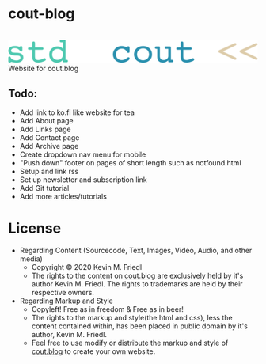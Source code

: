 # cout-blog
<br>
<img src="images/stdcout.svg" max-width="800px" style="background-color:1e1e1e !important;"/>
<br>
Website for cout.blog

## Todo:
- Add link to ko.fi like website for tea
- Add About page
- Add Links page
- Add Contact page
- Add Archive page
- Create dropdown nav menu for mobile
- "Push down" footer on pages of short length such as notfound.html
- Setup and link rss
- Set up newsletter and subscription link
- Add Git tutorial
- Add more articles/tutorials

# License
- Regarding Content (Sourcecode, Text, Images, Video, Audio, and other media)
  - Copyright © 2020 Kevin M. Friedl
  - The rights to the content on [cout.blog](http://www.cout.blog) are exclusively held by it's author Kevin M. Friedl. The rights to trademarks are held by their respective owners.
- Regarding Markup and Style
  - Copyleft! Free as in freedom & Free as in beer!
  - The rights to the markup and style(the html and css), less the content contained within, has been placed in public domain by it's author, Kevin M. Friedl.
  - Feel free to use modify or distribute the markup and style of [cout.blog](http://www.cout.blog) to create your own website.

